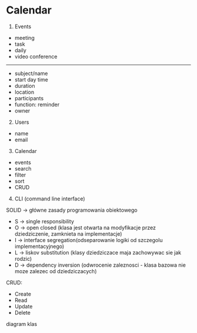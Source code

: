 # Calendar
1.  Events
 - meeting
 - task
 - daily
 - video conference
 ---
 - subject/name
 - start day time
 - duration
 - location
 - participants
 - function: reminder
 - owner
2. Users
 - name
 - email
3. Calendar
 - events
 - search
 - filter
 - sort
 - CRUD
4. CLI (command line interface)



SOLID -> główne zasady programowania obiektowego
- S -> single responsibility
- O -> open closed (klasa jest otwarta na modyfikacje przez dziedziczenie, zamknieta na implementacje)
- I -> interface segregation(odseparowanie logiki od szczegolu implementacyjnego)
- L -> liskov substitution (klasy dziedziczace maja zachowywac sie jak rodzic)
- D -> dependency inversion (odwrocenie zaleznosci - klasa bazowa nie moze zalezec od dziedziczacych)

CRUD:
- Create
- Read
- Update
- Delete

diagram klas